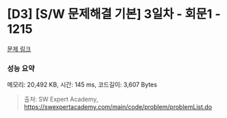 # [D3] [S/W 문제해결 기본] 3일차 - 회문1 - 1215 

[문제 링크](https://swexpertacademy.com/main/code/problem/problemDetail.do?contestProbId=AV14QpAaAAwCFAYi) 

### 성능 요약

메모리: 20,492 KB, 시간: 145 ms, 코드길이: 3,607 Bytes



> 출처: SW Expert Academy, https://swexpertacademy.com/main/code/problem/problemList.do